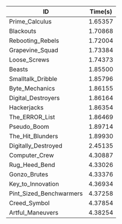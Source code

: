 |ID|Time(s)|
|-|-|
|Prime_Calculus|1.65357|
|Blackouts|1.70868|
|Rebooting_Rebels|1.72004|
|Grapevine_Squad|1.73384|
|Loose_Screws|1.74373|
|Beasts|1.85500|
|Smalltalk_Dribble|1.85796|
|Byte_Mechanics|1.86155|
|Digital_Destroyers|1.86164|
|Hackerjacks|1.86354|
|The_ERROR_List|1.86469|
|Pseudo_Boom|1.89714|
|The_Hit_Blunders|1.89930|
|Digitally_Destroyed|2.45135|
|Computer_Crew|4.30887|
|Rug_Heed_Bend|4.33026|
|Gonzo_Brutes|4.33376|
|Key_to_Innovation|4.36934|
|Pint_Sized_Benchwarmers|4.37258|
|Creed_Symbol|4.37854|
|Artful_Maneuvers|4.38254|
